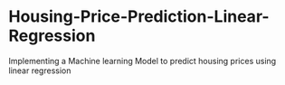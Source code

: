 # Housing-Price-Prediction-Linear-Regression
Implementing a Machine learning Model to predict housing prices using linear regression

